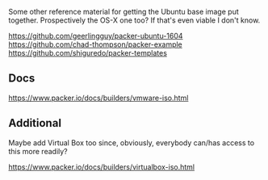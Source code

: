 Some other reference material for getting the Ubuntu base image put together. Prospectively the OS-X one too? If that's even viable I don't know.

https://github.com/geerlingguy/packer-ubuntu-1604
https://github.com/chad-thompson/packer-example
https://github.com/shiguredo/packer-templates

## Docs

https://www.packer.io/docs/builders/vmware-iso.html

## Additional

Maybe add Virtual Box too since, obviously, everybody can/has access to this more readily?

https://www.packer.io/docs/builders/virtualbox-iso.html
